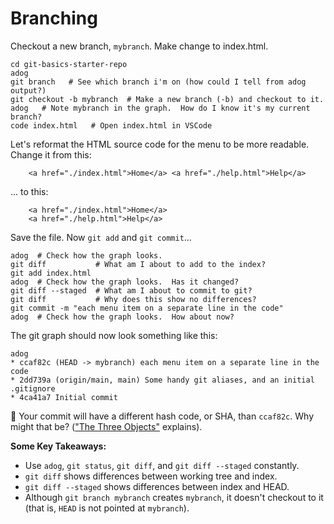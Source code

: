 # Branching

Checkout a new branch, `mybranch`.  Make change to index.html.
```
cd git-basics-starter-repo
adog
git branch   # See which branch i'm on (how could I tell from adog output?)
git checkout -b mybranch  # Make a new branch (-b) and checkout to it.
adog   # Note mybranch in the graph.  How do I know it's my current branch?
code index.html   # Open index.html in VSCode
```
Let's reformat the HTML source code for the menu to be more readable. Change it from this:
```
    <a href="./index.html">Home</a> <a href="./help.html">Help</a>
```
... to this:
```
    <a href="./index.html">Home</a>
    <a href="./help.html">Help</a>
```
Save the file.  Now `git add` and `git commit`...
```
adog  # Check how the graph looks.
git diff           # What am I about to add to the index?
git add index.html
adog  # Check how the graph looks.  Has it changed?
git diff --staged  # What am I about to commit to git?
git diff           # Why does this show no differences?
git commit -m "each menu item on a separate line in the code"
adog  # Check how the graph looks.  How about now?
```
The git graph should now look something like this:
```
adog
* ccaf82c (HEAD -> mybranch) each menu item on a separate line in the code
* 2dd739a (origin/main, main) Some handy git aliases, and an initial .gitignore
* 4ca41a7 Initial commit
```
🤔 Your commit will have a different hash code, or SHA, than `ccaf82c`.  Why might that be?  (["The Three Objects"](/objects-and-trees-exercise.html) explains).

**Some Key Takeaways:**
- Use `adog`, `git status`, `git diff`, and `git diff --staged` constantly.
- `git diff` shows differences between working tree and index.
- `git diff --staged` shows differences between index and HEAD.
- Although `git branch mybranch` creates `mybranch`, it doesn't checkout to it (that is, `HEAD` is not pointed at `mybranch`).
